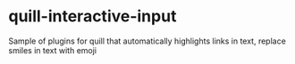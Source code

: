 # quill-interactive-input
Sample of plugins for quill that automatically highlights links in text, replace smiles in text with emoji
